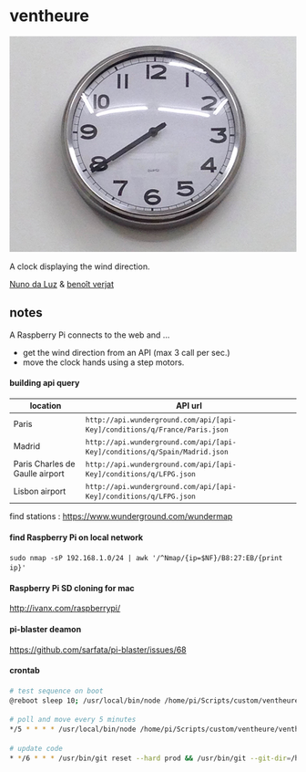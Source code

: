 # ventheure
![](https://raw.githubusercontent.com/dcfvg/ventheure/master/ventheure.jpg)

A clock displaying the wind direction.

[Nuno da Luz](http://www.nunodaluz.com) & [benoît verjat](http://dcfvg.com)

## notes

A Raspberry Pi connects to the web and …
- get the wind direction from an API (max 3 call per sec.)
- move the clock hands using a step motors.

#### building api query

| location                        | API url                                                                     |
| ------------------------------- | --------------------------------------------------------------------------- |
| Paris                           | `http://api.wunderground.com/api/[api-Key]/conditions/q/France/Paris.json`  |
| Madrid                          | `http://api.wunderground.com/api/[api-Key]/conditions/q/Spain/Madrid.json`  |
| Paris Charles de Gaulle airport | `http://api.wunderground.com/api/[api-Key]/conditions/q/LFPG.json`          |
| Lisbon airport                  | `http://api.wunderground.com/api/[api-Key]/conditions/q/LFPG.json`          |

find stations : https://www.wunderground.com/wundermap

#### find Raspberry Pi on local network
`sudo nmap -sP 192.168.1.0/24 | awk '/^Nmap/{ip=$NF}/B8:27:EB/{print ip}'`

#### Raspberry Pi SD cloning for mac
http://ivanx.com/raspberrypi/

####  pi-blaster deamon
https://github.com/sarfata/pi-blaster/issues/68

#### crontab 
```bash
# test sequence on boot
@reboot sleep 10; /usr/local/bin/node /home/pi/Scripts/custom/ventheure/ventheure.js --test=true >/dev/null 2>&1

# poll and move every 5 minutes
*/5 * * * * /usr/local/bin/node /home/pi/Scripts/custom/ventheure/ventheure.js >/dev/null 2>&1

# update code 
* */6 * * * /usr/bin/git reset --hard prod && /usr/bin/git --git-dir=/home/pi/Scripts/custom/ventheure/.git pull origin prod >/dev/null 2>&1
```


